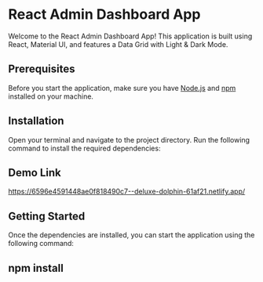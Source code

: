 # React Admin Dashboard App

Welcome to the React Admin Dashboard App! This application is built using React, Material UI, and features a Data Grid with Light & Dark Mode.

## Prerequisites

Before you start the application, make sure you have [Node.js](https://nodejs.org/) and [npm](https://www.npmjs.com/) installed on your machine.

## Installation

Open your terminal and navigate to the project directory. Run the following command to install the required dependencies:

## Demo Link
https://6596e4591448ae0f818490c7--deluxe-dolphin-61af21.netlify.app/

## Getting Started
Once the dependencies are installed, you can start the application using the following command:

## npm install
